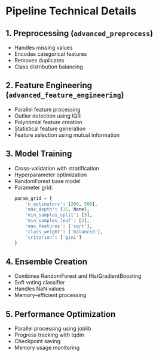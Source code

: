 # Pipeline Technical Details

## 1. Preprocessing (`advanced_preprocess`)
- Handles missing values
- Encodes categorical features
- Removes duplicates
- Class distribution balancing

## 2. Feature Engineering (`advanced_feature_engineering`)
- Parallel feature processing
- Outlier detection using IQR
- Polynomial feature creation
- Statistical feature generation
- Feature selection using mutual information

## 3. Model Training
- Cross-validation with stratification
- Hyperparameter optimization
- RandomForest base model
- Parameter grid:
  ```python
  param_grid = {
      'n_estimators': [200, 500],
      'max_depth': [15, None],
      'min_samples_split': [5],
      'min_samples_leaf': [2],
      'max_features': ['sqrt'],
      'class_weight': ['balanced'],
      'criterion': ['gini']
  }
  ```

## 4. Ensemble Creation
- Combines RandomForest and HistGradientBoosting
- Soft voting classifier
- Handles NaN values
- Memory-efficient processing

## 5. Performance Optimization
- Parallel processing using joblib
- Progress tracking with tqdm
- Checkpoint saving
- Memory usage monitoring
